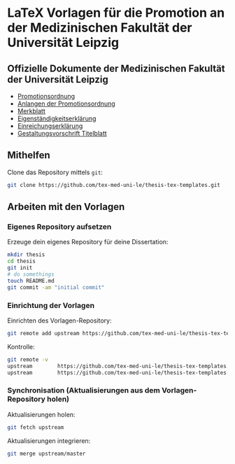 # LaTeX Vorlagen für die Promotion an der Medizinischen Fakultät der Universität Leipzig

## Offizielle Dokumente der Medizinischen Fakultät der Universität Leipzig

 - [Promotionsordnung](http://www.uniklinikum-leipzig.de/f-Download-d-file.html?id=62)
 - [Anlangen der Promotionsordnung](http://www.uniklinikum-leipzig.de/f-Download-d-file.html?id=63)
 - [Merkblatt](http://www.uniklinikum-leipzig.de/f-Download-d-file.html?id=533)
 - [Eigenständigkeitserklärung](http://www.uniklinikum-leipzig.de/f-Download-d-file.html?id=68)
 - [Einreichungserklärung](http://www.uniklinikum-leipzig.de/f-Download-d-file.html?id=460)
 - [Gestaltungsvorschrift Titelblatt](http://www.uniklinikum-leipzig.de/f-Download-d-file.html?id=71)


## Mithelfen

Clone das Repository mittels `git`:

```bash
git clone https://github.com/tex-med-uni-le/thesis-tex-templates.git
```

## Arbeiten mit den Vorlagen

### Eigenes Repository aufsetzen

Erzeuge dein eigenes Repository für deine Dissertation:

```bash
mkdir thesis
cd thesis
git init
# do somethings
touch README.md
git commit -am "initial commit"
```

### Einrichtung der Vorlagen

Einrichten des Vorlagen-Repository:

```bash
git remote add upstream https://github.com/tex-med-uni-le/thesis-tex-templates.git
```

Kontrolle:

```bash
git remote -v
upstream        https://github.com/tex-med-uni-le/thesis-tex-templates.git (fetch)
upstream        https://github.com/tex-med-uni-le/thesis-tex-templates.git (push)
```

### Synchronisation (Aktualisierungen aus dem Vorlagen-Repository holen)

Aktualisierungen holen:

```bash
git fetch upstream
```

Aktualisierungen integrieren:
```bash
git merge upstream/master
```
